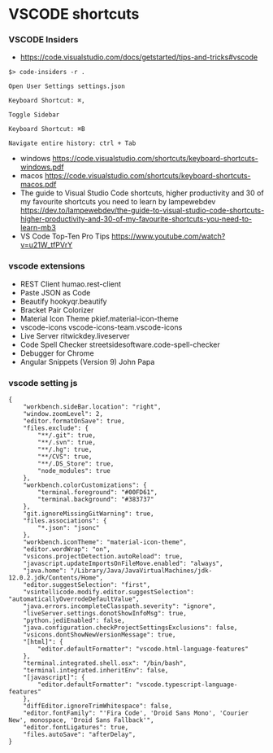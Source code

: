 # VSCODE shortcuts

### VSCODE Insiders
- https://code.visualstudio.com/docs/getstarted/tips-and-tricks#vscode
```
$> code-insiders -r .

Open User Settings settings.json

Keyboard Shortcut: ⌘,

Toggle Sidebar

Keyboard Shortcut: ⌘B

Navigate entire history: ctrl + Tab
```


- windows
https://code.visualstudio.com/shortcuts/keyboard-shortcuts-windows.pdf
- macos
https://code.visualstudio.com/shortcuts/keyboard-shortcuts-macos.pdf
- The guide to Visual Studio Code shortcuts, higher productivity and 30 of my favourite shortcuts you need to learn
 by lampewebdev
https://dev.to/lampewebdev/the-guide-to-visual-studio-code-shortcuts-higher-productivity-and-30-of-my-favourite-shortcuts-you-need-to-learn-mb3
- VS Code Top-Ten Pro Tips https://www.youtube.com/watch?v=u21W_tfPVrY

### vscode extensions
- REST Client humao.rest-client
- Paste JSON as Code
- Beautify hookyqr.beautify
- Bracket Pair Colorizer
- Material Icon Theme pkief.material-icon-theme
- vscode-icons vscode-icons-team.vscode-icons
- Live Server ritwickdey.liveserver
- Code Spell Checker streetsidesoftware.code-spell-checker
- Debugger for Chrome
- Angular Snippets (Version 9) John Papa


### vscode setting js
```
{
    "workbench.sideBar.location": "right",
    "window.zoomLevel": 2,
    "editor.formatOnSave": true,
    "files.exclude": {
        "**/.git": true,
        "**/.svn": true,
        "**/.hg": true,
        "**/CVS": true,
        "**/.DS_Store": true,
        "node_modules": true
    },
    "workbench.colorCustomizations": {
        "terminal.foreground": "#00FD61",
        "terminal.background": "#383737"
    },
    "git.ignoreMissingGitWarning": true,
    "files.associations": {
        "*.json": "jsonc"
    },
    "workbench.iconTheme": "material-icon-theme",
    "editor.wordWrap": "on",
    "vsicons.projectDetection.autoReload": true,
    "javascript.updateImportsOnFileMove.enabled": "always",
    "java.home": "/Library/Java/JavaVirtualMachines/jdk-12.0.2.jdk/Contents/Home",
    "editor.suggestSelection": "first",
    "vsintellicode.modify.editor.suggestSelection": "automaticallyOverrodeDefaultValue",
    "java.errors.incompleteClasspath.severity": "ignore",
    "liveServer.settings.donotShowInfoMsg": true,
    "python.jediEnabled": false,
    "java.configuration.checkProjectSettingsExclusions": false,
    "vsicons.dontShowNewVersionMessage": true,
    "[html]": {
        "editor.defaultFormatter": "vscode.html-language-features"
    },
    "terminal.integrated.shell.osx": "/bin/bash",
    "terminal.integrated.inheritEnv": false,
    "[javascript]": {
        "editor.defaultFormatter": "vscode.typescript-language-features"
    },
    "diffEditor.ignoreTrimWhitespace": false,
    "editor.fontFamily": "'Fira Code', 'Droid Sans Mono', 'Courier New', monospace, 'Droid Sans Fallback'",
    "editor.fontLigatures": true,
    "files.autoSave": "afterDelay",
}
```
